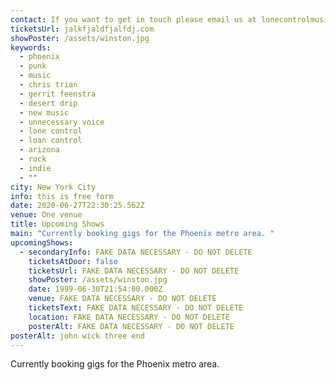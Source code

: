 ```yaml
---
contact: If you want to get in touch please email us at lonecontrolmusic@gmail.com
ticketsUrl: jalkfjaldfjalfdj.com
showPoster: /assets/winston.jpg
keywords:
  - phoenix
  - punk
  - music
  - chris trian
  - gerrit feenstra
  - desert drip
  - new music
  - unnecessary voice
  - lone control
  - loan control
  - arizona
  - rock
  - indie
  - ""
city: New York City
info: this is free form
date: 2020-06-27T22:30:25.562Z
venue: One venue
title: Upcoming Shows
main: "Currently booking gigs for the Phoenix metro area. "
upcomingShows:
  - secondaryInfo: FAKE DATA NECESSARY - DO NOT DELETE
    ticketsAtDoor: false
    ticketsUrl: FAKE DATA NECESSARY - DO NOT DELETE
    showPoster: /assets/winston.jpg
    date: 1999-06-30T21:54:00.000Z
    venue: FAKE DATA NECESSARY - DO NOT DELETE
    ticketsText: FAKE DATA NECESSARY - DO NOT DELETE
    location: FAKE DATA NECESSARY - DO NOT DELETE
    posterAlt: FAKE DATA NECESSARY - DO NOT DELETE
posterAlt: john wick three end
---
```

Currently booking gigs for the Phoenix metro area.